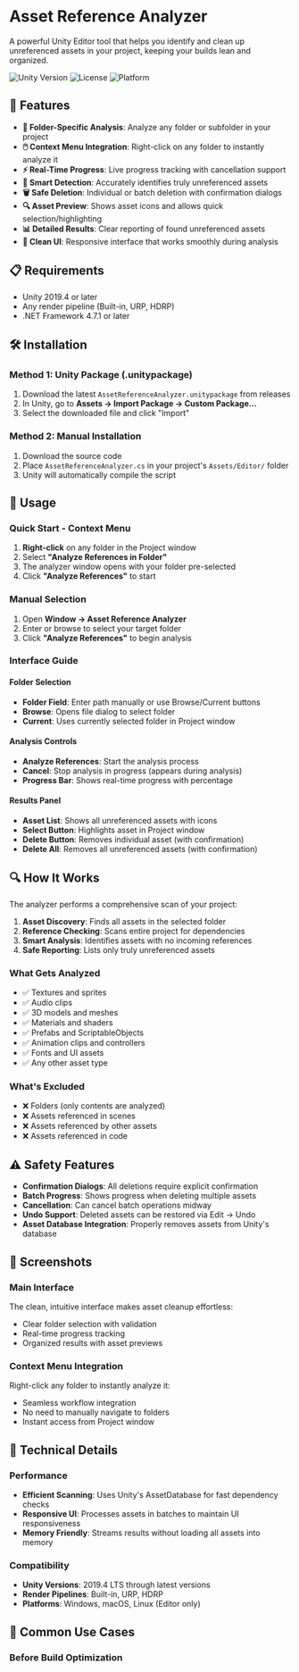 # Asset Reference Analyzer

A powerful Unity Editor tool that helps you identify and clean up unreferenced assets in your project, keeping your builds lean and organized.

![Unity Version](https://img.shields.io/badge/Unity-2019.4%2B-blue)
![License](https://img.shields.io/badge/License-MIT-green)
![Platform](https://img.shields.io/badge/Platform-Editor%20Only-orange)

## 🚀 Features

- **📁 Folder-Specific Analysis**: Analyze any folder or subfolder in your project
- **🖱️ Context Menu Integration**: Right-click on any folder to instantly analyze it
- **⚡ Real-Time Progress**: Live progress tracking with cancellation support
- **🎯 Smart Detection**: Accurately identifies truly unreferenced assets
- **🗑️ Safe Deletion**: Individual or batch deletion with confirmation dialogs
- **🔍 Asset Preview**: Shows asset icons and allows quick selection/highlighting
- **📊 Detailed Results**: Clear reporting of found unreferenced assets
- **🎨 Clean UI**: Responsive interface that works smoothly during analysis

## 📋 Requirements

- Unity 2019.4 or later
- Any render pipeline (Built-in, URP, HDRP)
- .NET Framework 4.7.1 or later

## 🛠️ Installation

### Method 1: Unity Package (.unitypackage)
1. Download the latest `AssetReferenceAnalyzer.unitypackage` from releases
2. In Unity, go to **Assets → Import Package → Custom Package...**
3. Select the downloaded file and click "Import"

### Method 2: Manual Installation
1. Download the source code
2. Place `AssetReferenceAnalyzer.cs` in your project's `Assets/Editor/` folder
3. Unity will automatically compile the script

## 🎯 Usage

### Quick Start - Context Menu
1. **Right-click** on any folder in the Project window
2. Select **"Analyze References in Folder"**
3. The analyzer window opens with your folder pre-selected
4. Click **"Analyze References"** to start

### Manual Selection
1. Open **Window → Asset Reference Analyzer**
2. Enter or browse to select your target folder
3. Click **"Analyze References"** to begin analysis

### Interface Guide

#### Folder Selection
- **Folder Field**: Enter path manually or use Browse/Current buttons
- **Browse**: Opens file dialog to select folder
- **Current**: Uses currently selected folder in Project window

#### Analysis Controls
- **Analyze References**: Start the analysis process
- **Cancel**: Stop analysis in progress (appears during analysis)
- **Progress Bar**: Shows real-time progress with percentage

#### Results Panel
- **Asset List**: Shows all unreferenced assets with icons
- **Select Button**: Highlights asset in Project window
- **Delete Button**: Removes individual asset (with confirmation)
- **Delete All**: Removes all unreferenced assets (with confirmation)

## 🔍 How It Works

The analyzer performs a comprehensive scan of your project:

1. **Asset Discovery**: Finds all assets in the selected folder
2. **Reference Checking**: Scans entire project for dependencies
3. **Smart Analysis**: Identifies assets with no incoming references
4. **Safe Reporting**: Lists only truly unreferenced assets

### What Gets Analyzed
- ✅ Textures and sprites
- ✅ Audio clips
- ✅ 3D models and meshes
- ✅ Materials and shaders
- ✅ Prefabs and ScriptableObjects
- ✅ Animation clips and controllers
- ✅ Fonts and UI assets
- ✅ Any other asset type

### What's Excluded
- ❌ Folders (only contents are analyzed)
- ❌ Assets referenced in scenes
- ❌ Assets referenced by other assets
- ❌ Assets referenced in code

## ⚠️ Safety Features

- **Confirmation Dialogs**: All deletions require explicit confirmation
- **Batch Progress**: Shows progress when deleting multiple assets
- **Cancellation**: Can cancel batch operations midway
- **Undo Support**: Deleted assets can be restored via Edit → Undo
- **Asset Database Integration**: Properly removes assets from Unity's database

## 🎨 Screenshots

### Main Interface
The clean, intuitive interface makes asset cleanup effortless:
- Clear folder selection with validation
- Real-time progress tracking
- Organized results with asset previews

### Context Menu Integration
Right-click any folder to instantly analyze it:
- Seamless workflow integration
- No need to manually navigate to folders
- Instant access from Project window

## 🔧 Technical Details

### Performance
- **Efficient Scanning**: Uses Unity's AssetDatabase for fast dependency checks
- **Responsive UI**: Processes assets in batches to maintain UI responsiveness
- **Memory Friendly**: Streams results without loading all assets into memory

### Compatibility
- **Unity Versions**: 2019.4 LTS through latest versions
- **Render Pipelines**: Built-in, URP, HDRP
- **Platforms**: Windows, macOS, Linux (Editor only)

## 📝 Common Use Cases

### Before Build Optimization

